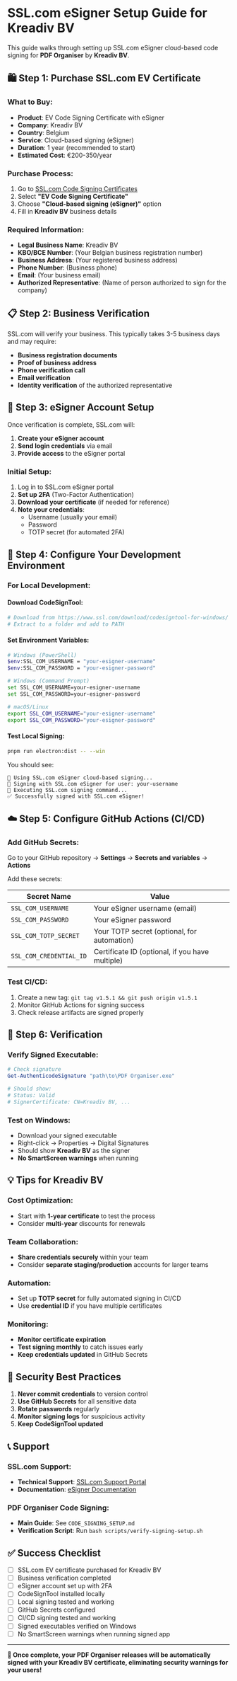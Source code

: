 # SSL.com eSigner Setup Guide for Kreadiv BV

This guide walks through setting up SSL.com eSigner cloud-based code signing for **PDF Organiser** by **Kreadiv BV**.

## 🛍️ Step 1: Purchase SSL.com EV Certificate

### What to Buy:
- **Product**: EV Code Signing Certificate with eSigner
- **Company**: Kreadiv BV
- **Country**: Belgium
- **Service**: Cloud-based signing (eSigner)
- **Duration**: 1 year (recommended to start)
- **Estimated Cost**: €200-350/year

### Purchase Process:
1. Go to [SSL.com Code Signing Certificates](https://www.ssl.com/certificates/code-signing/buy/)
2. Select **"EV Code Signing Certificate"**
3. Choose **"Cloud-based signing (eSigner)"** option
4. Fill in **Kreadiv BV** business details

### Required Information:
- **Legal Business Name**: Kreadiv BV
- **KBO/BCE Number**: (Your Belgian business registration number)
- **Business Address**: (Your registered business address)
- **Phone Number**: (Business phone)
- **Email**: (Your business email)
- **Authorized Representative**: (Name of person authorized to sign for the company)

## 📋 Step 2: Business Verification

SSL.com will verify your business. This typically takes 3-5 business days and may require:

- **Business registration documents**
- **Proof of business address**
- **Phone verification call**
- **Email verification**
- **Identity verification** of the authorized representative

## 🔑 Step 3: eSigner Account Setup

Once verification is complete, SSL.com will:

1. **Create your eSigner account**
2. **Send login credentials** via email
3. **Provide access** to the eSigner portal

### Initial Setup:
1. Log in to SSL.com eSigner portal
2. **Set up 2FA** (Two-Factor Authentication)
3. **Download your certificate** (if needed for reference)
4. **Note your credentials**:
   - Username (usually your email)
   - Password
   - TOTP secret (for automated 2FA)

## 🔧 Step 4: Configure Your Development Environment

### For Local Development:

#### Download CodeSignTool:
```bash
# Download from https://www.ssl.com/download/codesigntool-for-windows/
# Extract to a folder and add to PATH
```

#### Set Environment Variables:
```bash
# Windows (PowerShell)
$env:SSL_COM_USERNAME = "your-esigner-username"
$env:SSL_COM_PASSWORD = "your-esigner-password"

# Windows (Command Prompt)
set SSL_COM_USERNAME=your-esigner-username
set SSL_COM_PASSWORD=your-esigner-password

# macOS/Linux
export SSL_COM_USERNAME="your-esigner-username"
export SSL_COM_PASSWORD="your-esigner-password"
```

#### Test Local Signing:
```bash
pnpm run electron:dist -- --win
```

You should see:
```
📡 Using SSL.com eSigner cloud-based signing...
🔑 Signing with SSL.com eSigner for user: your-username
🚀 Executing SSL.com signing command...
✅ Successfully signed with SSL.com eSigner!
```

## ☁️ Step 5: Configure GitHub Actions (CI/CD)

### Add GitHub Secrets:

Go to your GitHub repository → **Settings** → **Secrets and variables** → **Actions**

Add these secrets:

| Secret Name             | Value                                           |
| ----------------------- | ----------------------------------------------- |
| `SSL_COM_USERNAME`      | Your eSigner username (email)                   |
| `SSL_COM_PASSWORD`      | Your eSigner password                           |
| `SSL_COM_TOTP_SECRET`   | Your TOTP secret (optional, for automation)     |
| `SSL_COM_CREDENTIAL_ID` | Certificate ID (optional, if you have multiple) |

### Test CI/CD:
1. Create a new tag: `git tag v1.5.1 && git push origin v1.5.1`
2. Monitor GitHub Actions for signing success
3. Check release artifacts are signed properly

## 🧪 Step 6: Verification

### Verify Signed Executable:
```powershell
# Check signature
Get-AuthenticodeSignature "path\to\PDF Organiser.exe"

# Should show:
# Status: Valid
# SignerCertificate: CN=Kreadiv BV, ...
```

### Test on Windows:
- Download your signed executable
- Right-click → Properties → Digital Signatures
- Should show **Kreadiv BV** as the signer
- **No SmartScreen warnings** when running

## 💡 Tips for Kreadiv BV

### Cost Optimization:
- Start with **1-year certificate** to test the process
- Consider **multi-year** discounts for renewals

### Team Collaboration:
- **Share credentials securely** within your team
- Consider **separate staging/production** accounts for larger teams

### Automation:
- Set up **TOTP secret** for fully automated signing in CI/CD
- Use **credential ID** if you have multiple certificates

### Monitoring:
- **Monitor certificate expiration**
- **Test signing monthly** to catch issues early
- **Keep credentials updated** in GitHub Secrets

## 🚨 Security Best Practices

1. **Never commit credentials** to version control
2. **Use GitHub Secrets** for all sensitive data
3. **Rotate passwords** regularly
4. **Monitor signing logs** for suspicious activity
5. **Keep CodeSignTool updated**

## 📞 Support

### SSL.com Support:
- **Technical Support**: [SSL.com Support Portal](https://www.ssl.com/support/)
- **Documentation**: [eSigner Documentation](https://www.ssl.com/guide/esigner-ev-code-signing/)

### PDF Organiser Code Signing:
- **Main Guide**: See `CODE_SIGNING_SETUP.md`
- **Verification Script**: Run `bash scripts/verify-signing-setup.sh`

## ✅ Success Checklist

- [ ] SSL.com EV certificate purchased for Kreadiv BV
- [ ] Business verification completed
- [ ] eSigner account set up with 2FA
- [ ] CodeSignTool installed locally
- [ ] Local signing tested and working
- [ ] GitHub Secrets configured
- [ ] CI/CD signing tested and working
- [ ] Signed executables verified on Windows
- [ ] No SmartScreen warnings when running signed app

---

**🎉 Once complete, your PDF Organiser releases will be automatically signed with your Kreadiv BV certificate, eliminating security warnings for your users!** 
